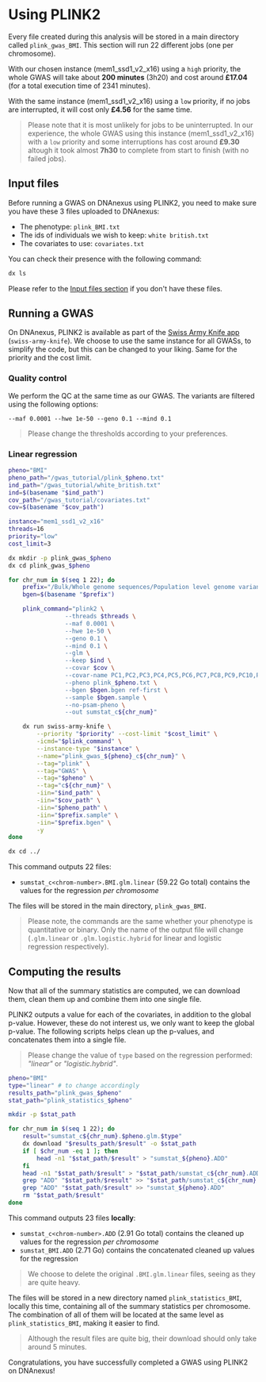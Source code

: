 # Using PLINK2

Every file created during this analysis will be stored in a main directory called `plink_gwas_BMI`.
This section will run 22 different jobs (one per chromosome).

With our chosen instance (mem1_ssd1_v2_x16) using a `high` priority, the whole GWAS will take about **200 minutes** (3h20) and cost around **£17.04** (for a total execution time of 2341 minutes).

With the same instance (mem1_ssd1_v2_x16) using a `low` priority, if no jobs are interrupted, it will cost only **£4.56** for the same time.

> Please note that it is most unlikely for jobs to be uninterrupted. In our experience, the whole GWAS using this instance (mem1_ssd1_v2_x16) with a `low` priority and some interruptions has cost around **£9.30** altough it took almost **7h30** to complete from start to finish (with no failed jobs).

## Input files

Before running a GWAS on DNAnexus using PLINK2, you need to make sure you have these 3 files uploaded to DNAnexus:

* The phenotype: `plink_BMI.txt`
* The ids of individuals we wish to keep: `white british.txt`
* The covariates to use: `covariates.txt`

You can check their presence with the following command:

```bash
dx ls
```

Please refer to the [Input files section](input.md) if you don't have these files.

## Running a GWAS

On DNAnexus, PLINK2 is available as part of the [Swiss Army Knife app](https://ukbiobank.dnanexus.com/app/swiss-army-knife) (`swiss-army-knife`).
We choose to use the same instance for all GWASs, to simplify the code, but this can be changed to your liking. Same for the priority and the cost limit.

### Quality control

We perform the QC at the same time as our GWAS. The variants are filtered using the following options:

```text
--maf 0.0001 --hwe 1e-50 --geno 0.1 --mind 0.1
```

> Please change the thresholds according to your preferences.

### Linear regression

```bash
pheno="BMI"
pheno_path="/gwas_tutorial/plink_$pheno.txt"
ind_path="/gwas_tutorial/white_british.txt"
ind=$(basename "$ind_path")
cov_path="/gwas_tutorial/covariates.txt"
cov=$(basename "$cov_path")

instance="mem1_ssd1_v2_x16"
threads=16
priority="low"
cost_limit=3

dx mkdir -p plink_gwas_$pheno
dx cd plink_gwas_$pheno

for chr_num in $(seq 1 22); do
    prefix="/Bulk/Whole genome sequences/Population level genome variants, BGEN format - interim 200k release//ukb24306_c${chr_num}_b0_v1"
    bgen=$(basename "$prefix")

    plink_command="plink2 \
                --threads $threads \
                --maf 0.0001 \
                --hwe 1e-50 \
                --geno 0.1 \
                --mind 0.1 \
                --glm \
                --keep $ind \
                --covar $cov \
                --covar-name PC1,PC2,PC3,PC4,PC5,PC6,PC7,PC8,PC9,PC10,PC11,PC12,PC13,PC14,PC15,PC16,PC17,PC18,Age,Sex \
                --pheno plink_$pheno.txt \
                --bgen $bgen.bgen ref-first \
                --sample $bgen.sample \
                --no-psam-pheno \
                --out sumstat_c${chr_num}"

    dx run swiss-army-knife \
        --priority "$priority" --cost-limit "$cost_limit" \
        -icmd="$plink_command" \
        --instance-type "$instance" \
        --name="plink_gwas_${pheno}_c${chr_num}" \
        --tag="plink" \
        --tag="GWAS" \
        --tag="$pheno" \
        --tag="c${chr_num}" \
        -iin="$ind_path" \
        -iin="$cov_path" \
        -iin="$pheno_path" \
        -iin="$prefix.sample" \
        -iin="$prefix.bgen" \
        -y
done

dx cd ../
```

This command outputs 22 files:

* `sumstat_c<chrom-number>.BMI.glm.linear` (59.22 Go total) contains the values for the regression *per chromosome*

The files will be stored in the main directory, `plink_gwas_BMI`.

> Please note, the commands are the same whether your phenotype is quantitative or binary. Only the name of the output file will change (`.glm.linear` or `.glm.logistic.hybrid` for linear and logistic regression respectively).

## Computing the results

Now that all of the summary statistics are computed, we can download them, clean them up and combine them into one single file.

PLINK2 outputs a value for each of the covariates, in addition to the global p-value. However, these do not interest us, we only want to keep the global p-value. The following scripts helps clean up the p-values, and concatenates them into a single file.

> Please change the value of `type` based on the regression performed: *"linear"* or *"logistic.hybrid"*.

```bash
pheno="BMI"
type="linear" # to change accordingly
results_path="plink_gwas_$pheno"
stat_path="plink_statistics_$pheno"

mkdir -p $stat_path

for chr_num in $(seq 1 22); do
    result="sumstat_c${chr_num}.$pheno.glm.$type"
    dx download "$results_path/$result" -o $stat_path
    if [ $chr_num -eq 1 ]; then
        head -n1 "$stat_path/$result" > "sumstat_${pheno}.ADD"
    fi
    head -n1 "$stat_path/$result" > "$stat_path/sumstat_c${chr_num}.ADD"
    grep "ADD" "$stat_path/$result" >> "$stat_path/sumstat_c${chr_num}.ADD"
    grep "ADD" "$stat_path/$result" >> "sumstat_${pheno}.ADD"
    rm "$stat_path/$result"
done
```

This command outputs 23 files **locally**:

* `sumstat_c<chrom-number>.ADD` (2.91 Go total) contains the cleaned up values for the regression *per chromosome*
* `sumstat_BMI.ADD` (2.71 Go) contains the concatenated cleaned up values for the regression

> We choose to delete the original `.BMI.glm.linear` files, seeing as they are quite heavy.

The files will be stored in a new directory named `plink_statistics_BMI`, locally this time, containing all of the summary statistics per chromosome. The combination of all of them will be located at the same level as `plink_statistics_BMI`, making it easier to find.

> Although the result files are quite big, their download should only take around 5 minutes.

Congratulations, you have successfully completed a GWAS using PLINK2 on DNAnexus!
